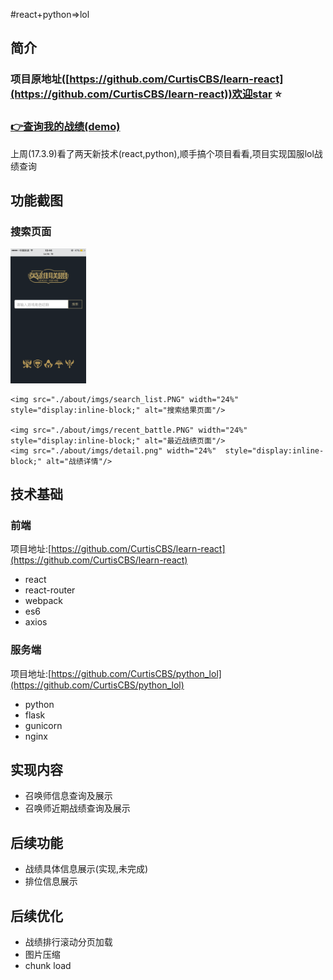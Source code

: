 #react+python=>lol

## 简介
### 项目原地址([https://github.com/CurtisCBS/learn-react](https://github.com/CurtisCBS/learn-react))欢迎star ⭐️

### [👉查询我的战绩(demo)](http://sucks.life)

上周(17.3.9)看了两天新技术(react,python),顺手搞个项目看看,项目实现国服lol战绩查询

## 功能截图

### 搜索页面
<div>
	<img src="./about/imgs/search.PNG" width="24%" style="display:inline-block;" alt="搜索页面"/>
	
	<img src="./about/imgs/search_list.PNG" width="24%"  style="display:inline-block;" alt="搜索结果页面"/>
	
	<img src="./about/imgs/recent_battle.PNG" width="24%"  style="display:inline-block;" alt="最近战绩页面"/>
	<img src="./about/imgs/detail.png" width="24%"  style="display:inline-block;" alt="战绩详情"/>
</div>

## 技术基础

### 前端
项目地址:[https://github.com/CurtisCBS/learn-react](https://github.com/CurtisCBS/learn-react)

* 	react
*  react-router
*  webpack
*  es6
*  axios

### 服务端
项目地址:[https://github.com/CurtisCBS/python_lol](https://github.com/CurtisCBS/python_lol)

*  python
*  flask
*  gunicorn
*  nginx

## 实现内容

* 召唤师信息查询及展示
* 召唤师近期战绩查询及展示

## 后续功能

* 战绩具体信息展示(实现,未完成)
* 排位信息展示

## 后续优化

* 战绩排行滚动分页加载
* 图片压缩
* chunk load
